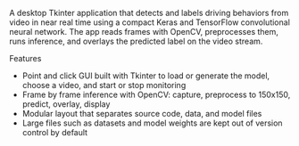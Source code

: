 A desktop Tkinter application that detects and labels driving behaviors from video in near real time using a compact Keras and TensorFlow convolutional neural network. The app reads frames with OpenCV, preprocesses them, runs inference, and overlays the predicted label on the video stream.

 Features

- Point and click GUI built with Tkinter to load or generate the model, choose a video, and start or stop monitoring
- Frame by frame inference with OpenCV: capture, preprocess to 150x150, predict, overlay, display
- Modular layout that separates source code, data, and model files
- Large files such as datasets and model weights are kept out of version control by default
